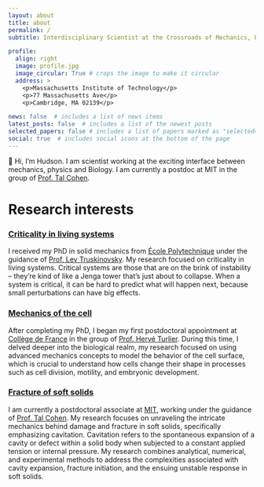 ```yaml
---
layout: about
title: about
permalink: /
subtitle: Interdisciplinary Scientist at the Crossroads of Mechanics, Physics, and Biology!

profile:
  align: right
  image: profile.jpg
  image_circular: True # crops the image to make it circular
  address: >
    <p>Massachusetts Institute of Technology</p>
    <p>77 Massachusetts Ave</p>
    <p>Cambridge, MA 02139</p>

news: false  # includes a list of news items
latest_posts: false  # includes a list of the newest posts
selected_papers: false # includes a list of papers marked as "selected={true}"
social: true  # includes social icons at the bottom of the page
---
```


:wave: Hi, I’m Hudson. I am scientist working at the exciting interface between mechanics, physics and Biology. I am currently a postdoc at MIT in the group of [Prof. Tal Cohen](https://tal-cohen.wixsite.com/website).

Research interests
======
### [Criticality in living systems](/al-folio/projects/1_project)
I received my PhD in solid mechanics from [École Polytechnique](https://www.polytechnique.edu/en) under the guidance of [Prof. Lev Truskinovsky](https://blog.espci.fr/trusk/). My research focused on criticality in living systems. Critical systems are those that are on the brink of instability – they’re kind of like a Jenga tower that’s just about to collapse. When a system is critical, it can be hard to predict what will happen next, because small perturbations can have big effects. 

### [Mechanics of the cell](/al-folio/projects/2_project)
After completing my PhD, I began my first postdoctoral appointment at [Collège de France](https://www.college-de-france.fr/fr) in the group of [Prof. Hervé Turlier]( https://www.turlierlab.com/). During this time, I delved deeper into the biological realm, my research focused on using advanced mechanics concepts to model the behavior of the cell surface, which is crucial to understand how cells change their shape in processes such as cell division, motility, and embryonic development. 

### [Fracture of soft solids](/al-folio/projects/3_project)
I am currently a postdoctoral associate at [MIT](https://www.mit.edu/), working under the guidance of [Prof. Tal Cohen](https://tal-cohen.wixsite.com/website). My research focuses on unraveling the intricate mechanics behind damage and fracture in soft solids, specifically emphasizing cavitation. Cavitation refers to the spontaneous expansion of a cavity or defect within a solid body when subjected to a constant applied tension or internal pressure. My research combines analytical, numerical, and experimental methods to address the complexities associated with cavity expansion, fracture initiation, and the ensuing unstable response in soft solids.


<!-- Publications
======
Point to [publications](/al-folio/publications) -->

<!-- Write your biography here. <a href='#'>Affiliations</a> Tell the world about yourself. Link to your favorite [subreddit](http://reddit.com). You can put a picture in, too. The code is already in, just name your picture `prof_pic.jpg` and put it in the `img/` folder.

Put your address / P.O. box / other info right below your picture. You can also disable any of these elements by editing `profile` property of the YAML header of your `_pages/about.md`. Edit `_bibliography/papers.bib` and Jekyll will render your [publications page](/al-folio/publications/) automatically.

Link to your social media connections, too. This theme is set up to use [Font Awesome icons](http://fortawesome.github.io/Font-Awesome/) and [Academicons](https://jpswalsh.github.io/academicons/), like the ones below. Add your Facebook, Twitter, LinkedIn, Google Scholar, or just disable all of them. -->
